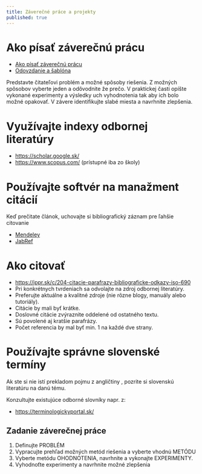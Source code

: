 ```yaml
---
title: Záverečné práce a projekty
published: true
---
```


# Ako písať záverečnú prácu

- [Ako písať záverečnú prácu](http://akopisatprace.sk/wp-content/uploads/ako_pisat_zav_prace_final_skratene2_6.pdf)
- [Odovzdanie a šablóna](https://portal.lib.tuke.sk/etd/)

Predstavte čitateľovi problém  a  možné spôsoby riešenia. Z možných spôsobov vyberte jeden a odôvodnite že prečo.
V praktickej časti opíšte vykonané experimenty a výsledky uch vyhodnotenia tak aby ich bolo možné opakovať.
V závere identifikujte slabé miesta a navrhnite zlepšenia.

# Využívajte indexy odbornej literatúry

- https://scholar.google.sk/ 
- https://www.scopus.com/ (prístupné iba zo školy)

# Používajte softvér na manažment citácií

Keď prečitate článok, uchovajte si bibliografický záznam pre ľahšie citovanie

- [Mendeley](https://www.mendeley.com/)
- [JabRef](https://www.jabref.org/)

# Ako citovať

- https://ippr.sk/c/204-citacie-parafrazy-bibliograficke-odkazy-iso-690
- Pri konkrétnych tvrdeniach sa odvolajte na zdroj odbornej literatúry.
- Preferujte aktuálne a kvalitné zdroje (nie rôzne blogy, manuály alebo tutoriály).
- Citácie by mali byť krátke.
- Doslovné citácie zvýraznite oddelené od ostatného textu.
- Sú povolené aj kratšie parafrázy.
- Počet referencia by mal byť min. 1 na každé dve strany.

# Používajte správne slovenské termíny

Ak ste si nie istí prekladom pojmu z angličtiny , pozrite si slovenskú literatúru na danú tému.

Konzultujte existujúce odborné slovníky napr. z:

- https://terminologickyportal.sk/

## Zadanie záverečnej práce

1.  Definujte PROBLÉM
2.  Vypracujte prehľad možných metód riešenia a vyberte vhodnú METÓDU
3.  Vyberte metódu OHODNOTENIA, navrhnite a vykonajte EXPERIMENTY.
4.  Vyhodnoťte experimenty a navrhnite možné zlepšenia 

